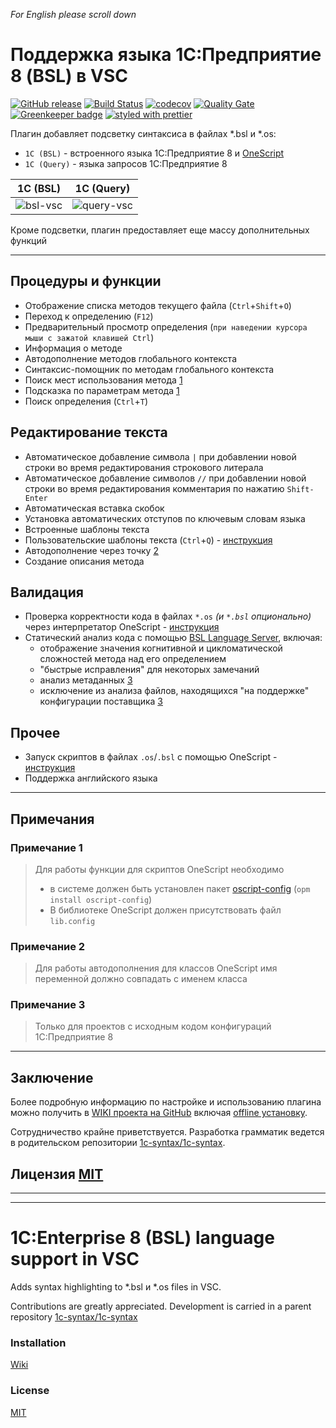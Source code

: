 *For English please scroll down*

# Поддержка языка 1С:Предприятие 8 (BSL) в VSC

[![GitHub release](https://img.shields.io/github/release/1c-syntax/vsc-language-1c-bsl.svg)](https://github.com/1c-syntax/vsc-language-1c-bsl/blob/master/CHANGELOG.md)
[![Build Status](https://github.com/1c-syntax/vsc-language-1c-bsl/actions/workflows/test.yml/badge.svg?branch=develop)](https://github.com/1c-syntax/vsc-language-1c-bsl/actions/workflows/test.yml)
[![codecov](https://codecov.io/gh/1c-syntax/vsc-language-1c-bsl/branch/develop/graph/badge.svg)](https://codecov.io/gh/1c-syntax/vsc-language-1c-bsl)
[![Quality Gate](https://sonarcloud.io/api/project_badges/measure?project=vsc-language-bsl-plugin&metric=alert_status)](https://sonarcloud.io/dashboard?id=vsc-language-bsl-plugin)
[![Greenkeeper badge](https://badges.greenkeeper.io/1c-syntax/vsc-language-1c-bsl.svg)](https://greenkeeper.io/)
[![styled with prettier](https://img.shields.io/badge/styled_with-prettier-ff69b4.svg)](https://github.com/prettier/prettier)

Плагин добавляет подсветку синтаксиса в файлах \*.bsl и \*.os:

* `1C (BSL)`  - встроенного языка 1С:Предприятие 8 и [OneScript](http://oscript.io/)
* `1C (Query)` - языка запросов 1С:Предприятие 8

|1C (BSL)|1C (Query)|
|---|---|
|![bsl-vsc](https://cloud.githubusercontent.com/assets/1132840/13007621/9e730984-d1a2-11e5-8ff5-8f7945421184.PNG)|![query-vsc](https://cloud.githubusercontent.com/assets/1132840/13007618/9e6f578a-d1a2-11e5-9e30-7d48a269450d.PNG)|

Кроме подсветки, плагин предоставляет еще массу дополнительных функций

----

## Процедуры и функции

* Отображение списка методов текущего файла (`Ctrl`+`Shift`+`O`)
* Переход к определению (`F12`)
* Предварительный просмотр определения (`при наведении курсора мыши с зажатой клавишей Ctrl`)
* Информация о методе
* Автодополнение методов глобального контекста
* Синтаксис-помощник по методам глобального контекста
* Поиск мест использования метода [1](#примечание-1)
* Подсказка по параметрам метода [1](#примечание-1)
* Поиск определения (`Ctrl`+`T`) 

## Редактирование текста

* Автоматическое добавление символа `|` при добавлении новой строки во время редактирования строкового литерала
* Автоматическое добавление символов `//` при добавлении новой строки во время редактирования комментария по нажатию `Shift-Enter`
* Автоматическая вставка скобок
* Установка автоматических отступов по ключевым словам языка
* Встроенные шаблоны текста
* Пользовательские шаблоны текста (`Ctrl`+`Q`) - [инструкция](https://github.com/1c-syntax/vsc-language-1c-bsl/wiki/%D0%94%D0%B8%D0%BD%D0%B0%D0%BC%D0%B8%D1%87%D0%B5%D1%81%D0%BA%D0%B8%D0%B5-%D1%88%D0%B0%D0%B1%D0%BB%D0%BE%D0%BD%D1%8B)
* Автодополнение через точку [2](#примечание-2)
* Создание описания метода

## Валидация

* Проверка корректности кода в файлах `*.os` _(и `*.bsl` опционально)_ через интерпретатор OneScript - [инструкция](https://github.com/1c-syntax/vsc-language-1c-bsl/wiki/%D0%98%D1%81%D0%BF%D0%BE%D0%BB%D1%8C%D0%B7%D0%BE%D0%B2%D0%B0%D0%BD%D0%B8%D0%B5-%D0%BB%D0%B8%D0%BD%D1%82%D0%B5%D1%80%D0%B0)
* Статический анализ кода с помощью [BSL Language Server](https://1c-syntax.github.io/bsl-language-server), включая:  
  * отображение значения когнитивной и цикломатической сложностей метода над его определением
  * "быстрые исправления" для некоторых замечаний
  * анализ метаданных [3](#примечание-3)
  * исключение из анализа файлов, находящихся "на поддержке" конфигурации поставщика [3](#примечание-3)

## Прочее

* Запуск скриптов в файлах `.os`/`.bsl` с помощью OneScript - [инструкция](https://github.com/1c-syntax/vsc-language-1c-bsl/wiki/%D0%97%D0%B0%D0%BF%D1%83%D1%81%D0%BA-%D1%81%D0%BA%D1%80%D0%B8%D0%BF%D1%82%D0%BE%D0%B2-.os-.bsl-%D1%81-%D0%BF%D0%BE%D0%BC%D0%BE%D1%89%D1%8C%D1%8E-OneScript)
* Поддержка английского языка

----

## Примечания

### Примечание 1

[Примечание 1]: Примечание
> Для работы функции для скриптов OneScript необходимо
>
> * в системе должен быть установлен пакет [oscript-config](https://github.com/oscript-library/oscript-config) (`opm install oscript-config`)
> * В библиотеке OneScript должен присутствовать файл `lib.config`

### Примечание 2

[Примечание 2]: Примечание
> Для работы автодополнения для классов OneScript имя переменной должно совпадать с именем класса

### Примечание 3

[Примечание 3]: Примечание
> Только для проектов с исходным кодом конфигураций 1С:Предприятие 8

----

## Заключение

Более подробную информацию по настройке и использованию плагина можно получить в [WIKI проекта на GitHub](https://github.com/1c-syntax/vsc-language-1c-bsl/wiki) включая [offline установку](https://github.com/1c-syntax/vsc-language-1c-bsl/wiki/%D0%A3%D1%81%D1%82%D0%B0%D0%BD%D0%BE%D0%B2%D0%BA%D0%B0-%D0%BF%D0%B0%D0%BA%D0%B5%D1%82%D0%B0).

Сотрудничество крайне приветствуется. Разработка грамматик ведется в родительском репозитории [1c-syntax/1c-syntax](https://github.com/1c-syntax/1c-syntax).


## Лицензия [MIT](https://github.com/1c-syntax/vsc-language-1c-bsl/blob/master/LICENSE.md)

----
----

# 1С:Enterprise 8 (BSL) language support in VSC

Adds syntax highlighting to \*.bsl и \*.os files in VSC.

Contributions are greatly appreciated. Development is carried in a parent repository [1c-syntax/1c-syntax](https://github.com/1c-syntax/1c-syntax)

### Installation

[Wiki](https://github.com/1c-syntax/vsc-language-1c-bsl/wiki/Installation)

### License

[MIT](https://github.com/1c-syntax/vsc-language-1c-bsl/blob/master/LICENSE.md)
